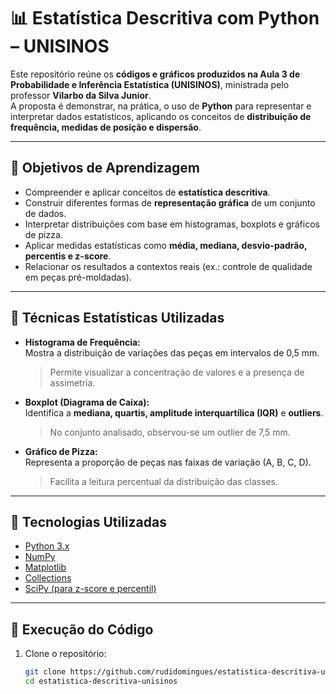 # 📊 Estatística Descritiva com Python – UNISINOS

Este repositório reúne os **códigos e gráficos produzidos na Aula 3 de Probabilidade e Inferência Estatística (UNISINOS)**, ministrada pelo professor **Vilarbo da Silva Junior**.  
A proposta é demonstrar, na prática, o uso de **Python** para representar e interpretar dados estatísticos, aplicando os conceitos de **distribuição de frequência, medidas de posição e dispersão**.

---

## 🎯 Objetivos de Aprendizagem

- Compreender e aplicar conceitos de **estatística descritiva**.  
- Construir diferentes formas de **representação gráfica** de um conjunto de dados.  
- Interpretar distribuições com base em histogramas, boxplots e gráficos de pizza.  
- Aplicar medidas estatísticas como **média, mediana, desvio-padrão, percentis e z-score**.  
- Relacionar os resultados a contextos reais (ex.: controle de qualidade em peças pré-moldadas).

---

## 🧮 Técnicas Estatísticas Utilizadas

- **Histograma de Frequência:**  
  Mostra a distribuição de variações das peças em intervalos de 0,5 mm.  
  > Permite visualizar a concentração de valores e a presença de assimetria.

- **Boxplot (Diagrama de Caixa):**  
  Identifica a **mediana, quartis, amplitude interquartílica (IQR)** e **outliers**.  
  > No conjunto analisado, observou-se um outlier de 7,5 mm.

- **Gráfico de Pizza:**  
  Representa a proporção de peças nas faixas de variação (A, B, C, D).  
  > Facilita a leitura percentual da distribuição das classes.

---

## 🧰 Tecnologias Utilizadas

- [Python 3.x](https://www.python.org/)
- [NumPy](https://numpy.org/)
- [Matplotlib](https://matplotlib.org/)
- [Collections](https://docs.python.org/3/library/collections.html)
- [SciPy (para z-score e percentil)](https://scipy.org/)

---

## 🚀 Execução do Código

1. Clone o repositório:
   ```bash
   git clone https://github.com/rudidomingues/estatistica-descritiva-unisinos.git
   cd estatistica-descritiva-unisinos
